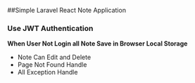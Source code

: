 ##Simple Laravel React Note Application
<h3>Use JWT Authentication</h3>
<strong>When User Not Login all Note Save in Browser Local Storage</strong>
<ul>
    <li>Note Can Edit and Delete </li>
    <li>Page Not Found Handle</li>
    <li>All Exception Handle</li>
</ul>
